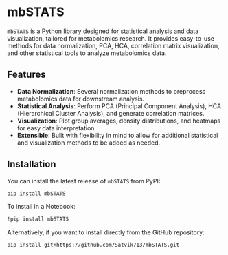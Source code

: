 # mbSTATS

`mbSTATS` is a Python library designed for statistical analysis and data visualization, tailored for metabolomics research. It provides easy-to-use methods for data normalization, PCA, HCA, correlation matrix visualization, and other statistical tools to analyze metabolomics data.

## Features

- **Data Normalization**: Several normalization methods to preprocess metabolomics data for downstream analysis.
- **Statistical Analysis**: Perform PCA (Principal Component Analysis), HCA (Hierarchical Cluster Analysis), and generate correlation matrices.
- **Visualization**: Plot group averages, density distributions, and heatmaps for easy data interpretation.
- **Extensible**: Built with flexibility in mind to allow for additional statistical and visualization methods to be added as needed.

## Installation

You can install the latest release of `mbSTATS` from PyPI:

```bash
pip install mbSTATS 
```

To install in a Notebook:
```bash 
!pip install mbSTATS 
```

Alternatively, if you want to install directly from the GitHub repository:

```bash
pip install git+https://github.com/Satvik713/mbSTATS.git
```

